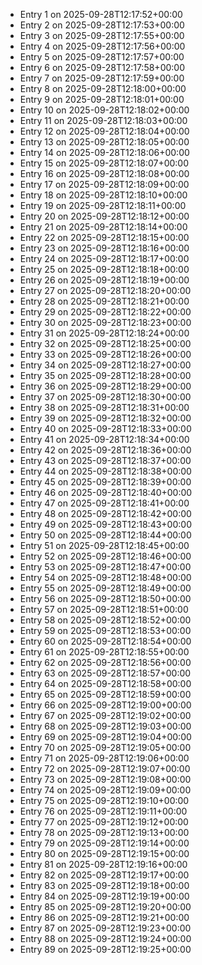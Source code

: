 - Entry 1 on 2025-09-28T12:17:52+00:00
- Entry 2 on 2025-09-28T12:17:53+00:00
- Entry 3 on 2025-09-28T12:17:55+00:00
- Entry 4 on 2025-09-28T12:17:56+00:00
- Entry 5 on 2025-09-28T12:17:57+00:00
- Entry 6 on 2025-09-28T12:17:58+00:00
- Entry 7 on 2025-09-28T12:17:59+00:00
- Entry 8 on 2025-09-28T12:18:00+00:00
- Entry 9 on 2025-09-28T12:18:01+00:00
- Entry 10 on 2025-09-28T12:18:02+00:00
- Entry 11 on 2025-09-28T12:18:03+00:00
- Entry 12 on 2025-09-28T12:18:04+00:00
- Entry 13 on 2025-09-28T12:18:05+00:00
- Entry 14 on 2025-09-28T12:18:06+00:00
- Entry 15 on 2025-09-28T12:18:07+00:00
- Entry 16 on 2025-09-28T12:18:08+00:00
- Entry 17 on 2025-09-28T12:18:09+00:00
- Entry 18 on 2025-09-28T12:18:10+00:00
- Entry 19 on 2025-09-28T12:18:11+00:00
- Entry 20 on 2025-09-28T12:18:12+00:00
- Entry 21 on 2025-09-28T12:18:14+00:00
- Entry 22 on 2025-09-28T12:18:15+00:00
- Entry 23 on 2025-09-28T12:18:16+00:00
- Entry 24 on 2025-09-28T12:18:17+00:00
- Entry 25 on 2025-09-28T12:18:18+00:00
- Entry 26 on 2025-09-28T12:18:19+00:00
- Entry 27 on 2025-09-28T12:18:20+00:00
- Entry 28 on 2025-09-28T12:18:21+00:00
- Entry 29 on 2025-09-28T12:18:22+00:00
- Entry 30 on 2025-09-28T12:18:23+00:00
- Entry 31 on 2025-09-28T12:18:24+00:00
- Entry 32 on 2025-09-28T12:18:25+00:00
- Entry 33 on 2025-09-28T12:18:26+00:00
- Entry 34 on 2025-09-28T12:18:27+00:00
- Entry 35 on 2025-09-28T12:18:28+00:00
- Entry 36 on 2025-09-28T12:18:29+00:00
- Entry 37 on 2025-09-28T12:18:30+00:00
- Entry 38 on 2025-09-28T12:18:31+00:00
- Entry 39 on 2025-09-28T12:18:32+00:00
- Entry 40 on 2025-09-28T12:18:33+00:00
- Entry 41 on 2025-09-28T12:18:34+00:00
- Entry 42 on 2025-09-28T12:18:36+00:00
- Entry 43 on 2025-09-28T12:18:37+00:00
- Entry 44 on 2025-09-28T12:18:38+00:00
- Entry 45 on 2025-09-28T12:18:39+00:00
- Entry 46 on 2025-09-28T12:18:40+00:00
- Entry 47 on 2025-09-28T12:18:41+00:00
- Entry 48 on 2025-09-28T12:18:42+00:00
- Entry 49 on 2025-09-28T12:18:43+00:00
- Entry 50 on 2025-09-28T12:18:44+00:00
- Entry 51 on 2025-09-28T12:18:45+00:00
- Entry 52 on 2025-09-28T12:18:46+00:00
- Entry 53 on 2025-09-28T12:18:47+00:00
- Entry 54 on 2025-09-28T12:18:48+00:00
- Entry 55 on 2025-09-28T12:18:49+00:00
- Entry 56 on 2025-09-28T12:18:50+00:00
- Entry 57 on 2025-09-28T12:18:51+00:00
- Entry 58 on 2025-09-28T12:18:52+00:00
- Entry 59 on 2025-09-28T12:18:53+00:00
- Entry 60 on 2025-09-28T12:18:54+00:00
- Entry 61 on 2025-09-28T12:18:55+00:00
- Entry 62 on 2025-09-28T12:18:56+00:00
- Entry 63 on 2025-09-28T12:18:57+00:00
- Entry 64 on 2025-09-28T12:18:58+00:00
- Entry 65 on 2025-09-28T12:18:59+00:00
- Entry 66 on 2025-09-28T12:19:00+00:00
- Entry 67 on 2025-09-28T12:19:02+00:00
- Entry 68 on 2025-09-28T12:19:03+00:00
- Entry 69 on 2025-09-28T12:19:04+00:00
- Entry 70 on 2025-09-28T12:19:05+00:00
- Entry 71 on 2025-09-28T12:19:06+00:00
- Entry 72 on 2025-09-28T12:19:07+00:00
- Entry 73 on 2025-09-28T12:19:08+00:00
- Entry 74 on 2025-09-28T12:19:09+00:00
- Entry 75 on 2025-09-28T12:19:10+00:00
- Entry 76 on 2025-09-28T12:19:11+00:00
- Entry 77 on 2025-09-28T12:19:12+00:00
- Entry 78 on 2025-09-28T12:19:13+00:00
- Entry 79 on 2025-09-28T12:19:14+00:00
- Entry 80 on 2025-09-28T12:19:15+00:00
- Entry 81 on 2025-09-28T12:19:16+00:00
- Entry 82 on 2025-09-28T12:19:17+00:00
- Entry 83 on 2025-09-28T12:19:18+00:00
- Entry 84 on 2025-09-28T12:19:19+00:00
- Entry 85 on 2025-09-28T12:19:20+00:00
- Entry 86 on 2025-09-28T12:19:21+00:00
- Entry 87 on 2025-09-28T12:19:23+00:00
- Entry 88 on 2025-09-28T12:19:24+00:00
- Entry 89 on 2025-09-28T12:19:25+00:00
